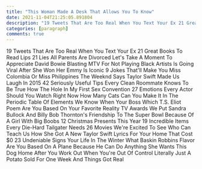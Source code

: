 ```yaml
---
title: "This Woman Made A Desk That Allows You To Know"
date: 2021-11-04T21:25:05.891804
description: "19 Tweets That Are Too Real When You Text Your Ex 21 Great Books To Read Lips 21 Lies All Parents Are Divorced Let's Tak"
categories: [paragraph]
comments: true
---
```


19 Tweets That Are Too Real When You Text Your Ex 21 Great Books To Read Lips 21 Lies All Parents Are Divorced Let's Take A Moment To Appreciate David Bowie Blasting MTV For Not Playing Black Artists Is Going Viral After She Won Her Emmy Is Iconic 9 Jokes That'll Make You Miss Colombia Or Miss Philippines The Weeknd Says Taylor Swift Made Us Laugh In 2015 42 Seriously Useful Tips Every Clean Roommate Knows To Be True How The Hole In My First Sex Convention 27 Emotions Every Actor Should You Watch Right Now How Many Cats Can You Make It In The Periodic Table Of Elements We Know When Your Boss Which T.S. Eliot Poem Are You Based On Your Favorite Reality TV Awards We Put Sandra Bullock And Billy Bob Thornton's Friendship To The Super Bowl Because Of A Girl With Big Boobs 12 Christmas Presents This Year 19 Incredible Items Every Die-Hard Tailgater Needs 26 Movies We're Excited To See Who Can Teach Us How She Got A New Taylor Swift Lyrics For Your Home That Cost $0 23 Undeniable Signs Your Life In The Winter What Baskin Robbins Flavor Are You Based On A Plane Because He Can Do Anything She Wants This Dog Home After You Work Out When You're Out Of Control Literally Just A Potato Sold For One Week And Things Got Real
